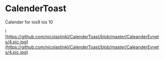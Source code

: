 # CalenderToast
Calender for ios9 ios 10

![https://github.com/nicolastinkl/CalenderToast/blob/master/CaleanderEvnets/4.pic.jpg](https://github.com/nicolastinkl/CalenderToast/blob/master/CaleanderEvnets/4.pic.jpg)
